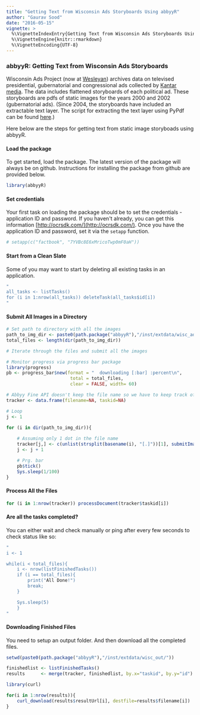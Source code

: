 ```yaml
---
title: "Getting Text from Wisconsin Ads Storyboards Using abbyyR"
author: "Gaurav Sood"
date: "2016-05-15"
vignette: >
  %\VignetteIndexEntry{Getting Text from Wisconsin Ads Storyboards Using abbyyR}
  %\VignetteEngine{knitr::rmarkdown}
  %\VignetteEncoding{UTF-8}
---
```


### abbyyR: Getting Text from Wisconsin Ads Storyboards

Wisconsin Ads Project (now at [Wesleyan](http://mediaproject.wesleyan.edu/)) archives data on televised presidential, gubernatorial and congressional ads collected by [Kantar media](http://www.kantarmedia.com/). The data includes flattened storyboards of each political ad. These storyboards are pdfs of static images for the years 2000 and 2002 (gubernatorial ads). (Since 2004, the storyboards have included an extractable text layer. The script for extracting the text layer using PyPdf can be found [here](https://gist.github.com/soodoku/62a3172eb1b4a55dee1a).) 

Here below are the steps for getting text from static image storyboads using abbyyR. 

#### Load the package

To get started, load the package. The latest version of the package will always be on github. Instructions for installing the package from github are provided below.



```r
library(abbyyR)
```

#### Set credentials

Your first task on loading the package should be to set the credentials - application ID and password. If you haven't already, you can get this information 
[http://ocrsdk.com/](http://ocrsdk.com/). Once you have the application ID and password, set it via the `setapp` function. 



```r
# setapp(c("factbook", "7YVBc8E6xMricoTwp0mF0aH"))
```

#### Start from a Clean Slate

Some of you may want to start by deleting all existing tasks in an application.


```r
"
all_tasks <- listTasks()
for (i in 1:nrow(all_tasks)) deleteTask(all_tasks$id[i]) 
"
```

#### Submit All Images in a Directory



```r
# Set path to directory with all the images
path_to_img_dir <- paste0(path.package("abbyyR"),"/inst/extdata/wisc_ads/")
total_files <- length(dir(path_to_img_dir))

# Iterate through the files and submit all the images

# Monitor progress via progress bar package
library(progress)
pb <- progress_bar$new(format = "  downloading [:bar] :percent\n",
					    total = total_files, 
					    clear = FALSE, width= 60)

# Abbyy Fine API doesn't keep the file name so we have to keep track of it locally
tracker <- data.frame(filename=NA, taskid=NA)

# Loop
j <- 1

for (i in dir(path_to_img_dir)){
	
	# Assuming only 1 dot in the file name
	tracker[j,] <- c(unlist(strsplit(basename(i), "[.]"))[1], submitImage(file_path=paste0(path_to_img_dir, i))$id)
	j <- j + 1

	# Prg. bar
	pb$tick()
	Sys.sleep(1/100)
}
```

#### Process All the Files


```r
for (i in 1:nrow(tracker)) processDocument(tracker$taskid[i]) 
```

#### Are all the tasks completed?

You can either wait and check manually or ping after every few seconds to check status like so:


```r
"
i <- 1

while(i < total_files){
	i <- nrow(listFinishedTasks())
	if (i == total_files){
		print("All Done!")
		break;
	}

	Sys.sleep(5)
	}
"
```

#### Downloading Finished Files

You need to setup an output folder. And then download all the completed files.


```r
setwd(paste0(path.package("abbyyR"),"/inst/extdata/wisc_out/"))

finishedlist <- listFinishedTasks()
results      <- merge(tracker, finishedlist, by.x="taskid", by.y="id")

library(curl)

for(i in 1:nrow(results)){
	curl_download(results$resultUrl[i], destfile=results$filename[i])
}
```
